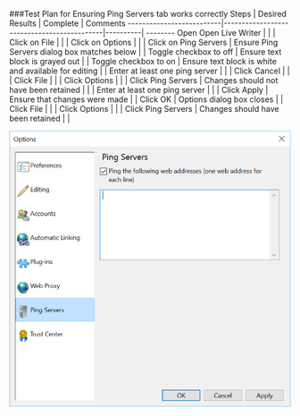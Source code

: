 ###Test Plan for Ensuring Ping Servers tab works correctly
Steps                  | Desired Results                | Complete | Comments
--------------------------|--------------------------------------------|----------| --------
Open Open Live Writer  |  |  |
Click on File | | | 
Click on Options | | |
Click on Ping Servers | Ensure Ping Servers dialog box matches below | |
Toggle checkbox to off | Ensure text block is grayed out | |
Toggle checkbox to on | Ensure text block is white and available for editing | |
Enter at least one ping server | |  |
Click Cancel | | | 
Click File | | |
Click Options | | |
Click Ping Servers | Changes should not have been retained | | |
Enter at least one ping server | | |
Click Apply | Ensure that changes were made | | 
Click OK | Options dialog box closes | | 
Click File | | |
Click Options | | | 
Click Ping Servers | Changes should have been retained | | 
  
![Ping Servers Dialog Box](images/pingServersDialogBox.png)
